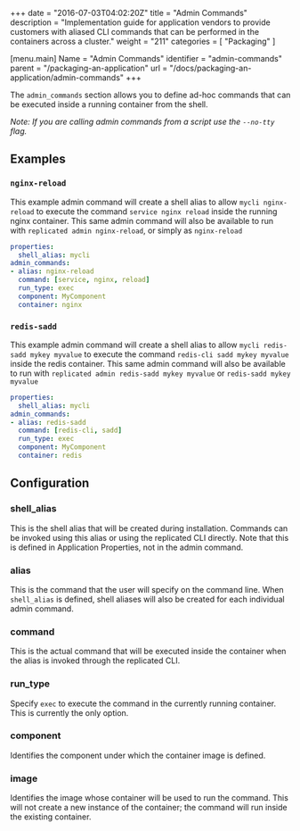 +++
date = "2016-07-03T04:02:20Z"
title = "Admin Commands"
description = "Implementation guide for application vendors to provide customers with aliased CLI commands that can be performed in the containers across a cluster."
weight = "211"
categories = [ "Packaging" ]

[menu.main]
Name       = "Admin Commands"
identifier = "admin-commands"
parent     = "/packaging-an-application"
url        = "/docs/packaging-an-application/admin-commands"
+++

The `admin_commands` section allows you to define ad-hoc commands that can be executed
inside a running container from the shell.

*Note: If you are calling admin commands from a script use the `--no-tty` flag.*

## Examples

### `nginx-reload`
This example admin command will create a shell alias to allow `mycli nginx-reload` to execute the
command `service nginx reload` inside the running nginx container. This same admin command
will also be available to run with `replicated admin nginx-reload`, or simply as `nginx-reload`

```yaml
properties:
  shell_alias: mycli
admin_commands:
- alias: nginx-reload
  command: [service, nginx, reload]
  run_type: exec
  component: MyComponent
  container: nginx
```

### `redis-sadd`
This example admin command will create a shell alias to allow `mycli redis-sadd mykey myvalue` to execute
the command `redis-cli sadd mykey myvalue` inside the redis container. This same admin command
will also be available to run with `replicated admin redis-sadd mykey myvalue` or `redis-sadd mykey myvalue`

```yaml
properties:
  shell_alias: mycli
admin_commands:
- alias: redis-sadd
  command: [redis-cli, sadd]
  run_type: exec
  component: MyComponent
  container: redis
```

## Configuration
### shell_alias
This is the shell alias that will be created during installation. Commands can be invoked
using this alias or using the replicated CLI directly. Note that this is defined in
Application Properties, not in the admin command.

### alias
This is the command that the user will specify on the command line.  When `shell_alias` is defined, shell aliases will also be created for each individual admin command.

### command
This is the actual command that will be executed inside the container when the alias is
invoked through the replicated CLI.

### run_type
Specify `exec` to execute the command in the currently running container. This is currently
the only option.

### component
Identifies the component under which the container image is defined.

### image
Identifies the image whose container will be used to run the command. This will not create a new
instance of the container; the command will run inside the existing container.
